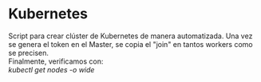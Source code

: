 # Kubernetes
Script para crear clúster de Kubernetes de manera automatizada.
Una vez se genera el token en el Master, se copia el "join" en tantos workers como se precisen. \
Finalmente, verificamos con: \
_kubectl get nodes -o wide_

